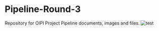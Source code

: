 # Pipeline-Round-3
Repository for OIPI Project Pipeline documents, images and files.
![test](https://github.com/cjtuck/Pipeline-Round-3)

